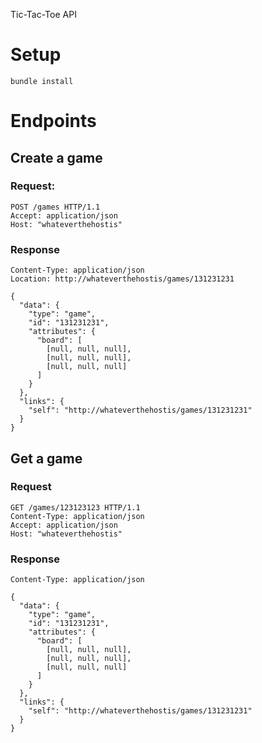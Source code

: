 Tic-Tac-Toe API

# Setup

```
bundle install
```

# Endpoints

## Create a game

### Request:
```http
POST /games HTTP/1.1
Accept: application/json
Host: "whateverthehostis"
```

### Response

```http
Content-Type: application/json
Location: http://whateverthehostis/games/131231231

{
  "data": {
    "type": "game",
    "id": "131231231",
    "attributes": {
      "board": [
        [null, null, null],
        [null, null, null],
        [null, null, null]
      ]
    }
  },
  "links": {
    "self": "http://whateverthehostis/games/131231231"
  }
}
```

## Get a game

### Request
```http
GET /games/123123123 HTTP/1.1
Content-Type: application/json
Accept: application/json
Host: "whateverthehostis"
```

### Response

```http
Content-Type: application/json

{
  "data": {
    "type": "game",
    "id": "131231231",
    "attributes": {
      "board": [
        [null, null, null],
        [null, null, null],
        [null, null, null]
      ]
    }
  },
  "links": {
    "self": "http://whateverthehostis/games/131231231"
  }
}
```
